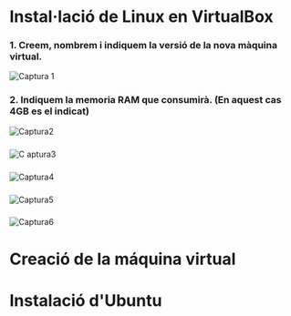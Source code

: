 # Instal·lació de Linux en VirtualBox

### 1. Creem, nombrem i indiquem la versió de la nova màquina virtual.

![Captura 1](https://user-images.githubusercontent.com/63891610/151597810-02bb7aab-b800-453f-bf6e-323c35059a18.png)

### 2. Indiquem la memoria RAM que consumirà. (En aquest cas 4GB es el indicat)

![Captura2](https://user-images.githubusercontent.com/63891610/151597803-b8691e5e-85a8-40cf-a2b6-ef7ec4a253f0.png)

###

![C aptura3](https://user-images.githubusercontent.com/63891610/151597801-9e14b405-11ea-40c0-9368-9d92ac90ff19.png)

###

![Captura4](https://user-images.githubusercontent.com/63891610/151597805-94017b5e-fd58-4472-87bf-61b69455cc30.png)

###

![Captura5](https://user-images.githubusercontent.com/63891610/151597806-a01c0624-9b43-498d-a10b-f573365a28ee.png)

###

![Captura6](https://user-images.githubusercontent.com/63891610/151597808-cc27566b-a13a-49d1-a04a-9eab5e83e2bc.png)

# Creació de la máquina virtual

# Instalació d'Ubuntu
